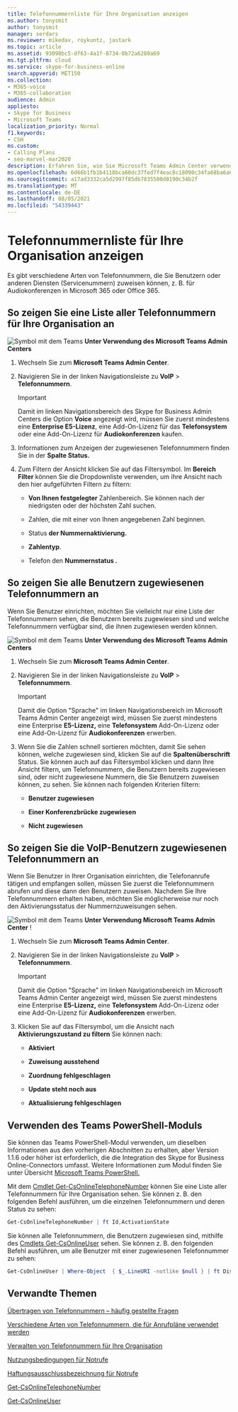 ```yaml
---
title: Telefonnummernliste für Ihre Organisation anzeigen
ms.author: tonysmit
author: tonysmit
manager: serdars
ms.reviewer: mikedav, roykuntz, jastark
ms.topic: article
ms.assetid: 93098bc5-df63-4a1f-8734-0b72a6280a69
ms.tgt.pltfrm: cloud
ms.service: skype-for-business-online
search.appverid: MET150
ms.collection:
- M365-voice
- M365-collaboration
audience: Admin
appliesto:
- Skype for Business
- Microsoft Teams
localization_priority: Normal
f1.keywords:
- CSH
ms.custom:
- Calling Plans
- seo-marvel-mar2020
description: Erfahren Sie, wie Sie Microsoft Teams Admin Center verwenden können, um eine Liste aller Telefonnummern in Ihrer Organisation und aller Nummern, die Benutzern zugewiesen oder nicht zugewiesen sind, zu sehen.
ms.openlocfilehash: 6d66b1fb1b4118bca60dc37fed7f4eac8c18090c34fa68ba6a61fba860fb5710
ms.sourcegitcommit: a17ad3332ca5d2997f85db7835500d8190c34b2f
ms.translationtype: MT
ms.contentlocale: de-DE
ms.lasthandoff: 08/05/2021
ms.locfileid: "54339443"
---
```

# <a name="see-a-list-of-phone-numbers-in-your-organization"></a>Telefonnummernliste für Ihre Organisation anzeigen

Es gibt verschiedene Arten von Telefonnummern, die Sie Benutzern oder anderen Diensten (Servicenummern) zuweisen können, z. B. für Audiokonferenzen in Microsoft 365 oder Office 365.
  
## <a name="to-see-a-list-of-all-phone-numbers-that-you-have-for-your-organization"></a>So zeigen Sie eine Liste aller Telefonnummern für Ihre Organisation an

![Symbol mit dem Teams ](media/teams-logo-30x30.png) **Unter Verwendung des Microsoft Teams Admin Centers**

1. Wechseln Sie zum **Microsoft Teams Admin Center**.

2. Navigieren Sie in der linken Navigationsleiste zu **VoIP** > **Telefonnummern**.

    > [!IMPORTANT]
    > Damit im linken Navigationsbereich des Skype for Business Admin Centers die Option **Voice** angezeigt wird, müssen Sie zuerst mindestens eine **Enterprise E5-Lizenz**, eine Add-On-Lizenz für das **Telefonsystem** oder eine Add-On-Lizenz für **Audiokonferenzen** kaufen.

3. Informationen zum Anzeigen der zugewiesenen Telefonnummern finden Sie in der **Spalte Status.**

4. Zum Filtern der Ansicht klicken Sie auf das Filtersymbol. Im **Bereich Filter** können Sie die Dropdownliste verwenden, um ihre Ansicht nach den hier aufgeführten Filtern zu filtern:

   - **Von Ihnen festgelegter** Zahlenbereich. Sie können nach der niedrigsten oder der höchsten Zahl suchen.

   - Zahlen, die mit einer von Ihnen angegebenen Zahl beginnen.

   - Status **der Nummernaktivierung.**

   - **Zahlentyp**.

   - Telefon den **Nummernstatus .**

## <a name="to-see-all-of-the-phone-numbers-that-are-assigned-to-users"></a>So zeigen Sie alle Benutzern zugewiesenen Telefonnummern an

Wenn Sie Benutzer einrichten, möchten Sie vielleicht nur eine Liste der Telefonnummern sehen, die Benutzern bereits zugewiesen sind und welche Telefonnummern verfügbar sind, die ihnen zugewiesen werden können.
  
![Symbol mit dem Teams ](media/teams-logo-30x30.png) **Unter Verwendung des Microsoft Teams Admin Centers**

1. Wechseln Sie zum **Microsoft Teams Admin Center**.

2. Navigieren Sie in der linken Navigationsleiste zu **VoIP** > **Telefonnummern**.

    > [!IMPORTANT]
    > Damit die Option  "Sprache" im linken Navigationsbereich im Microsoft Teams Admin Center angezeigt wird, müssen Sie zuerst mindestens eine Enterprise **E5-Lizenz,** eine **Telefonsystem** Add-On-Lizenz oder eine Add-On-Lizenz für **Audiokonferenzen** erwerben.

3. Wenn Sie die Zahlen schnell sortieren möchten, damit Sie sehen können, welche zugewiesen sind, klicken Sie auf die **Spaltenüberschrift** Status. Sie können auch auf das Filtersymbol klicken und dann Ihre Ansicht filtern, um Telefonnummern, die Benutzern bereits zugewiesen sind, oder nicht zugewiesene Nummern, die Sie Benutzern zuweisen können, zu sehen. Sie können nach folgenden Kriterien filtern:

   - **Benutzer zugewiesen**

   - **Einer Konferenzbrücke zugewiesen** 

   - **Nicht zugewiesen**

## <a name="to-see-the-phone-numbers-that-are-assigned-to-voice-users"></a>So zeigen Sie die VoIP-Benutzern zugewiesenen Telefonnummern an

Wenn Sie Benutzer in Ihrer Organisation einrichten, die Telefonanrufe tätigen und empfangen sollen, müssen Sie zuerst die Telefonnummern abrufen und diese dann den Benutzern zuweisen. Nachdem Sie Ihre Telefonnummern erhalten haben, möchten Sie möglicherweise nur noch den Aktivierungsstatus der Nummernzuweisungen sehen.

![Symbol mit dem Teams ](media/teams-logo-30x30.png) **Unter Verwendung Microsoft Teams Admin Center** !
  
1. Wechseln Sie zum **Microsoft Teams Admin Center**.

2. Navigieren Sie in der linken Navigationsleiste zu **VoIP** > **Telefonnummern**.

    > [!IMPORTANT]
    > Damit die Option  "Sprache" im linken Navigationsbereich im Microsoft Teams Admin Center angezeigt wird, müssen Sie zuerst mindestens eine Enterprise **E5-Lizenz,** eine **Telefonsystem** Add-On-Lizenz oder eine Add-On-Lizenz für **Audiokonferenzen** erwerben.

3. Klicken Sie auf das Filtersymbol, um die Ansicht nach **Aktivierungszustand zu filtern** Sie können nach:

   - **Aktiviert**

   - **Zuweisung ausstehend**

   - **Zuordnung fehlgeschlagen**

   - **Update steht noch aus**

   - **Aktualisierung fehlgeschlagen**

## <a name="using-the-teams-powershell-module"></a>Verwenden des Teams PowerShell-Moduls

Sie können das Teams PowerShell-Modul verwenden, um dieselben Informationen aus den vorherigen Abschnitten zu erhalten, aber Version 1.1.6 oder höher ist erforderlich, die die Integration des Skype for Business Online-Connectors umfasst. Weitere Informationen zum Modul finden Sie unter Übersicht [Microsoft Teams PowerShell.](teams-powershell-overview.md)

Mit dem [Cmdlet Get-CsOnlineTelephoneNumber](/powershell/module/skype/get-csonlinetelephonenumber) können Sie eine Liste aller Telefonnummern für Ihre Organisation sehen. Sie können z. B. den folgenden Befehl ausführen, um die einzelnen Telefonnummern und deren Status zu sehen:

```PowerShell
Get-CsOnlineTelephoneNumber | ft Id,ActivationState
```

Sie können alle Telefonnummern, die Benutzern zugewiesen sind, mithilfe des [Cmdlets Get-CsOnlineUser](/powershell/module/skype/get-csonlineuser) sehen. Sie können z. B. den folgenden Befehl ausführen, um alle Benutzer mit einer zugewiesenen Telefonnummer zu sehen:

```PowerShell
Get-CsOnlineUser | Where-Object  { $_.LineURI -notlike $null } | ft DisplayName,UserPrincipalName,LineURI
```

## <a name="related-topics"></a>Verwandte Themen
[Übertragen von Telefonnummern – häufig gestellte Fragen](./phone-number-calling-plans/port-order-overview.md)

[Verschiedene Arten von Telefonnummern, die für Anrufpläne verwendet werden](./different-kinds-of-phone-numbers-used-for-calling-plans.md)

[Verwalten von Telefonnummern für Ihre Organisation](/microsoftteams/manage-phone-numbers-for-your-organization)

[Nutzungsbedingungen für Notrufe](./emergency-calling-terms-and-conditions.md)

[Haftungsausschlussbezeichnung für Notrufe](https://github.com/MicrosoftDocs/OfficeDocs-SkypeForBusiness/blob/live/Teams/downloads/emergency-calling/emergency-calling-label-(en-us)-(v.1.0).zip?raw=true)

[Get-CsOnlineTelephoneNumber](/powershell/module/skype/get-csonlinetelephonenumber)
  
[Get-CsOnlineUser](/powershell/module/skype/get-csonlineuser)